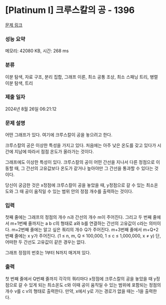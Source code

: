 # [Platinum I] 크루스칼의 공 - 1396 

[문제 링크](https://www.acmicpc.net/problem/1396) 

### 성능 요약

메모리: 42080 KB, 시간: 268 ms

### 분류

이분 탐색, 자료 구조, 분리 집합, 그래프 이론, 최소 공통 조상, 최소 스패닝 트리, 병렬 이분 탐색, 트리

### 제출 일자

2024년 8월 26일 06:21:12

### 문제 설명

<p>어떤 그래프가 있다. 여기에 크루스칼이 공을 놓으려고 한다.</p>

<p>크루스칼의 공은 이상한 특성을 가지고 있다. 처음에는 아주 낮은 온도를 갖고 있다가 시간에 지남에 따라서 점점 온도가 올라가는 것이다.</p>

<p>그래프에도 이상한 특성이 있다. 크루스칼의 공이 어떤 간선을 지나서 다른 정점으로 이동할 때, 그 간선의 고유값보다 온도가 같거나 높아야만 그 간선을 통과할 수 있다는 것이다.</p>

<p>당신이 궁금한 것은 x정점에 크루스칼이 공을 놓았을 때, y정점으로 갈 수 있는 최소온도와 그 때 공이 움직일 수 있는 범위 안의 정점 개수를 출력하는 것이다.</p>

### 입력 

 <p>첫째 줄에는 그래프의 정점의 개수 n과 간선의 개수 m이 주어진다. 그리고 두 번째 줄에서 m+1번째 줄까지는 a b c의 형태로 a와 b를 연결하는 간선의 고유값이 c라는 의미이다. m+2번째 줄에는 알고 싶은 쿼리의 개수 Q가 주어진다. m+3번째 줄에서 m+Q+2번째 줄에는 x y가 주어진다. (1 ≤ n, m, Q ≤ 100,000, 1 ≤ c ≤ 1,000,000, x ≠ y) 단, 어떠한 두 간선도 고유값이 같은 경우는 없다.</p>

<p>그래프 정점의 번호는 1부터 N까지 매겨져 있다.</p>

### 출력 

 <p>첫 번째 줄에서 Q번째 줄까지 각각의 쿼리마다 x정점에 크루스칼의 공을 놓았을 때 y정점으로 갈 수 있게 되는 최소온도 c와 이때 공이 움직일 수 있는 범위에 포함되는 정점의 개수 v를 c v의 형태로 출력한다. 만약, x에서 y로 가는 경로가 없을 때는 -1을 출력한다.</p>


